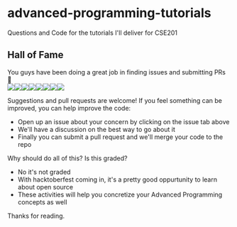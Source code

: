 # advanced-programming-tutorials
Questions and Code for the tutorials I'll deliver for CSE201

## Hall of Fame
You guys have been doing a great job in finding issues and submitting PRs 🤗  
[![](https://sourcerer.io/fame/rohanrajpal/rohanrajpal/advanced-programming-tutorials/images/0)](https://sourcerer.io/fame/rohanrajpal/rohanrajpal/advanced-programming-tutorials/links/0)[![](https://sourcerer.io/fame/rohanrajpal/rohanrajpal/advanced-programming-tutorials/images/1)](https://sourcerer.io/fame/rohanrajpal/rohanrajpal/advanced-programming-tutorials/links/1)[![](https://sourcerer.io/fame/rohanrajpal/rohanrajpal/advanced-programming-tutorials/images/2)](https://sourcerer.io/fame/rohanrajpal/rohanrajpal/advanced-programming-tutorials/links/2)[![](https://sourcerer.io/fame/rohanrajpal/rohanrajpal/advanced-programming-tutorials/images/3)](https://sourcerer.io/fame/rohanrajpal/rohanrajpal/advanced-programming-tutorials/links/3)[![](https://sourcerer.io/fame/rohanrajpal/rohanrajpal/advanced-programming-tutorials/images/4)](https://sourcerer.io/fame/rohanrajpal/rohanrajpal/advanced-programming-tutorials/links/4)[![](https://sourcerer.io/fame/rohanrajpal/rohanrajpal/advanced-programming-tutorials/images/5)](https://sourcerer.io/fame/rohanrajpal/rohanrajpal/advanced-programming-tutorials/links/5)[![](https://sourcerer.io/fame/rohanrajpal/rohanrajpal/advanced-programming-tutorials/images/6)](https://sourcerer.io/fame/rohanrajpal/rohanrajpal/advanced-programming-tutorials/links/6)[![](https://sourcerer.io/fame/rohanrajpal/rohanrajpal/advanced-programming-tutorials/images/7)](https://sourcerer.io/fame/rohanrajpal/rohanrajpal/advanced-programming-tutorials/links/7)

Suggestions and pull requests are welcome!
If you feel something can be improved, you can help improve the code:
- Open up an issue about your concern by clicking on the issue tab above
- We'll have a discussion on the best way to go about it 
- Finally you can submit a pull request and we'll merge your code to the repo 

Why should do all of this? Is this graded?
- No it's not graded
- With hacktoberfest coming in, it's a pretty good oppurtunity to learn about open source
- These activities will help you concretize your Advanced Programming concepts as well

Thanks for reading.

